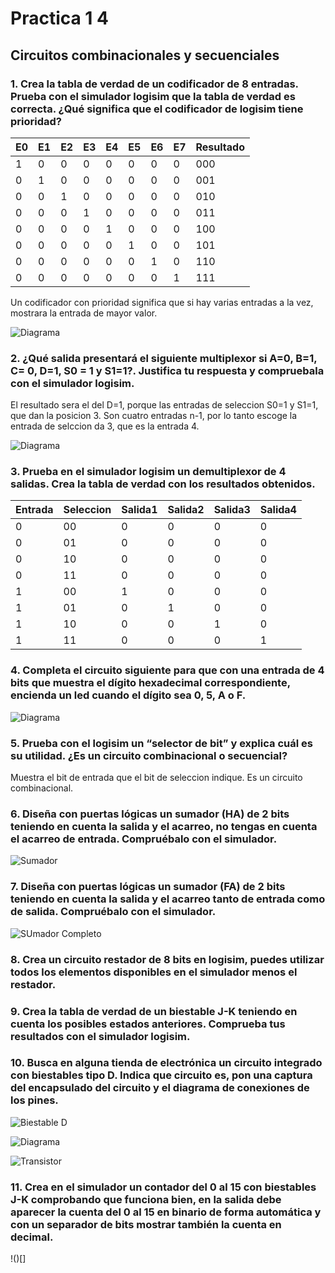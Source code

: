 # Practica 1 4

## Circuitos combinacionales y secuenciales

### 1. Crea la tabla de verdad de un codificador de 8 entradas. Prueba con el simulador logisim que la tabla de verdad es correcta. ¿Qué significa que el codificador de logisim tiene prioridad?

|E0|E1|E2|E3|E4|E5|E6|E7|Resultado|
|--|--|--|--|--|--|--|--|---------|
|1|0|0|0|0|0|0|0|000|
|0|1|0|0|0|0|0|0|001|
|0|0|1|0|0|0|0|0|010|
|0|0|0|1|0|0|0|0|011|
|0|0|0|0|1|0|0|0|100|
|0|0|0|0|0|1|0|0|101|
|0|0|0|0|0|0|1|0|110|
|0|0|0|0|0|0|0|1|111|


Un codificador con prioridad significa que si hay varias entradas a la vez, mostrara la entrada de mayor valor.

![Diagrama](imagenes/1/diagrama.png)

### 2. ¿Qué salida presentará el siguiente multiplexor si A=0, B=1, C= 0, D=1, S0 = 1 y S1=1?. Justifica tu respuesta y compruebala con el simulador logisim.

El resultado sera el del D=1, porque las entradas de seleccion S0=1 y S1=1, que dan la posicion 3. Son cuatro entradas n-1, por lo tanto escoge la entrada de selccion da 3, que es la entrada 4.

![Diagrama](imagenes/2/diagrama.png)

### 3. Prueba en el simulador logisim un demultiplexor de 4 salidas. Crea la tabla de verdad con los resultados obtenidos.

|Entrada|Seleccion|Salida1|Salida2|Salida3|Salida4|
|-------|---------|-------|-------|-------|-------|
|0|00|0|0|0|0|
|0|01|0|0|0|0|
|0|10|0|0|0|0|
|0|11|0|0|0|0|
|1|00|1|0|0|0|
|1|01|0|1|0|0|
|1|10|0|0|1|0|
|1|11|0|0|0|1|

### 4. Completa el circuito siguiente para que con una entrada de 4 bits que muestra el dígito hexadecimal correspondiente, encienda un led cuando el dígito sea 0, 5, A o F.

![Diagrama](imagenes/4/diagrm.png)

### 5. Prueba con el logisim un “selector de bit” y explica cuál es su utilidad. ¿Es un circuito combinacional o secuencial?

Muestra el bit de entrada que el bit de seleccion indique. Es un circuito combinacional.

### 6. Diseña con puertas lógicas un sumador (HA) de 2 bits teniendo en cuenta la salida y el acarreo, no tengas en cuenta el acarreo de entrada. Compruébalo con el simulador.

![Sumador](imagenes/6/respuesta.png)

### 7. Diseña con puertas lógicas un sumador (FA) de 2 bits teniendo en cuenta la salida y el acarreo tanto de entrada como de salida. Compruébalo con el simulador.

![SUmador Completo](imagenes/7/respuesta.png)

### 8. Crea un circuito restador de 8 bits en logisim, puedes utilizar todos los elementos disponibles en el simulador menos el restador.


### 9. Crea la tabla de verdad de un biestable J-K teniendo en cuenta los posibles estados anteriores. Comprueba tus resultados con el simulador logisim.

### 10. Busca en alguna tienda de electrónica un circuito integrado con biestables tipo D. Indica que circuito es, pon una captura del encapsulado del circuito y el diagrama de conexiones de los pines.

![Biestable D](https://www.compic.es/2960-thickbox_default/cd4042-cuadruple-biestable-tipo-d-cmos.jpg)

![Diagrama](https://www.compic.es/2961-thickbox_default/cd4042-cuadruple-biestable-tipo-d-cmos.jpg)

![Transistor](https://www.compic.es/2959-thickbox_default/cd4042-cuadruple-biestable-tipo-d-cmos.jpg)

### 11. Crea en el simulador un contador del 0 al 15 con biestables J-K comprobando que funciona bien, en la salida debe aparecer la cuenta del 0 al 15 en binario de forma automática y con un separador de bits mostrar también la cuenta en decimal.

!()[]